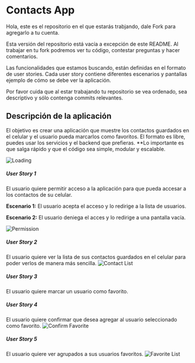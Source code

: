 # Contacts App

Hola, este es el repositorio en el que estarás trabjando, dale Fork para agregarlo a tu cuenta.

Esta versión del repositorio está vacía a excepción de este README. Al trabajar en tu fork podremos ver tu código, contestar preguntas y hacer comentarios.

Las funcionalidades que estamos buscando, están definidas en el formato de user stories. Cada user story contiene diferentes escenarios y pantallas ejemplo de cómo se debe ver la aplicación.

Por favor cuida que al estar trabajando tu repositorio se vea ordenado, sea descriptivo y sólo contenga commits relevantes.

## Descripción de la aplicación
El objetivo es crear una aplicación que muestre los contactos guardados en el celular y el usuario pueda marcarlos como favoritos. El formato es libre, puedes usar los servicios y el backend que prefieras.
**Lo importante es que salga rápido y que el código sea simple, modular y escalable.

![Loading](https://dl.dropboxusercontent.com/u/654087/Screens/Loading.png)

##### User Story 1
El usuario quiere permitir acceso a la aplicación para que pueda accesar a los contactos de su celular.

**Escenario 1:** El usuario acepta el acceso y lo redirige a la lista de usuarios.

**Escenario 2:** El usuario deniega el acces y lo redirige a una pantalla vacía.

![Permission](https://dl.dropboxusercontent.com/u/654087/Screens/Permission.png)

##### User Story 2
El usuario quiere ver la lista de sus contactos guardados en el celular para poder verlos de manera más sencilla.
![Contact List](https://dl.dropboxusercontent.com/u/654087/Screens/Contact%20List.png)

##### User Story 3
El usuario quiere marcar un usuario como favorito.

##### User Story 4
El usuario quiere confirmar que desea agregar al usuario seleccionado como favorito.
![Confirm Favorite](https://dl.dropboxusercontent.com/u/654087/Screens/Confirm.png)

##### User Story 5
El usuario quiere ver agrupados a sus usuarios favoritos.
![Favorite List](https://dl.dropboxusercontent.com/u/654087/Screens/Favorite.png)
